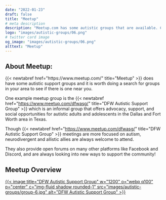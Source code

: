 ```yaml
---
date: "2022-01-23"
draft: false
title: "Meetup"
# meta description
description: "Meetup.com has some autistic groups that are available. Check to see if one is in your area."
logo: "images/autistic-groups/06.png"
# twitter card image
og_image: "images/autistic-groups/06.png"
alttext: "Meetup"
---
```


<h2 class="h3 mb-3">About Meetup:</h2>
{{< newtabref  href="https://www.meetup.com/" title="Meetup" >}} does have some autistic support groups and it is worth doing a search for groups in your area to see if there is one near you. 

One example meetup group is the {{< newtabref  href="https://www.meetup.com/dfwasg/" title="DFW Autistic Support Group" >}} which is an informal group that offers advocacy, support, and social opportunities for autistic adults and adolescents in the Dallas and Fort Worth area in Texas.

Though {{< newtabref  href="https://www.meetup.com/dfwasg/" title="DFW Autistic Support Group" >}} meetings are more focused on autism, neurodivergent and allistic allies are always welcome to attend.

They also provide open forums on many other platforms like Facebook and Discord, and are always looking into new ways to support the community!

<h2 class="h3 mb-3">Meetup Overview</h2>

<a href="https://www.meetup.com/dfwasg/" rel="external">{{< image title="DFW Autistic Support Group" w="1200" o="webp q100" p="center" c="img-fluid shadow rounded-1" src="images/autistic-groups/group-6.jpg" alt="DFW Autistic Support Group" >}}</a>
